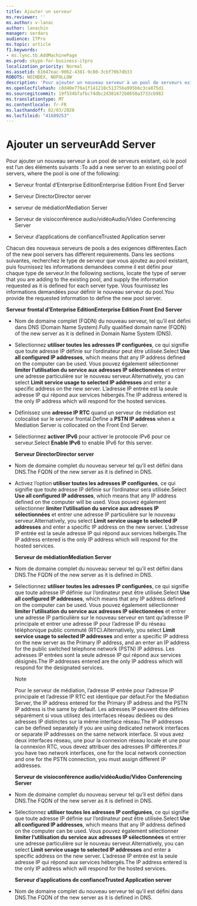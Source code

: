 ```yaml
---
title: Ajouter un serveur
ms.reviewer: ''
ms.author: v-lanac
author: lanachin
manager: serdars
audience: ITPro
ms.topic: article
f1.keywords:
- ms.lync.tb.AddMachinePage
ms.prod: skype-for-business-itpro
localization_priority: Normal
ms.assetid: 61647eac-9062-4381-9c80-3cbf70b7db33
ROBOTS: NOINDEX, NOFOLLOW
description: 'Pour ajouter un nouveau serveur à un pool de serveurs existant, où le pool est l’un des éléments suivants :'
ms.openlocfilehash: c8d40e776a1f141210c51375ba995b6c3ca875d1
ms.sourcegitcommit: 19f534bfafbc74dbc2d381672b0650a3733cb982
ms.translationtype: MT
ms.contentlocale: fr-FR
ms.lasthandoff: 02/03/2020
ms.locfileid: "41689253"
---
```

# <a name="add-server"></a><span data-ttu-id="48a6c-103">Ajouter un serveur</span><span class="sxs-lookup"><span data-stu-id="48a6c-103">Add Server</span></span>
 
<span data-ttu-id="48a6c-104">Pour ajouter un nouveau serveur à un pool de serveurs existant, où le pool est l’un des éléments suivants :</span><span class="sxs-lookup"><span data-stu-id="48a6c-104">To add a new server to an existing pool of servers, where the pool is one of the following:</span></span>
  
- <span data-ttu-id="48a6c-105">Serveur frontal d’Enterprise Edition</span><span class="sxs-lookup"><span data-stu-id="48a6c-105">Enterprise Edition Front End Server</span></span>
    
- <span data-ttu-id="48a6c-106">Serveur Director</span><span class="sxs-lookup"><span data-stu-id="48a6c-106">Director server</span></span>
    
- <span data-ttu-id="48a6c-107">serveur de médiation</span><span class="sxs-lookup"><span data-stu-id="48a6c-107">Mediation Server</span></span>
    
- <span data-ttu-id="48a6c-108">Serveur de visioconférence audio/vidéo</span><span class="sxs-lookup"><span data-stu-id="48a6c-108">Audio/Video Conferencing Server</span></span>
    
- <span data-ttu-id="48a6c-109">Serveur d’applications de confiance</span><span class="sxs-lookup"><span data-stu-id="48a6c-109">Trusted Application server</span></span>
    
<span data-ttu-id="48a6c-110">Chacun des nouveaux serveurs de pools a des exigences différentes.</span><span class="sxs-lookup"><span data-stu-id="48a6c-110">Each of the new pool servers has different requirements.</span></span> <span data-ttu-id="48a6c-111">Dans les sections suivantes, recherchez le type de serveur que vous ajoutez au pool existant, puis fournissez les informations demandées comme il est défini pour chaque type de serveur.</span><span class="sxs-lookup"><span data-stu-id="48a6c-111">In the following sections, locate the type of server that you are adding to the existing pool, and supply the information requested as it is defined for each server type.</span></span> <span data-ttu-id="48a6c-112">Vous fournissez les informations demandées pour définir le nouveau serveur du pool.</span><span class="sxs-lookup"><span data-stu-id="48a6c-112">You provide the requested information to define the new pool server.</span></span>
  
 <span data-ttu-id="48a6c-113">**Serveur frontal d’Enterprise Edition**</span><span class="sxs-lookup"><span data-stu-id="48a6c-113">**Enterprise Edition Front End Server**</span></span>
  
- <span data-ttu-id="48a6c-114">Nom de domaine complet (FQDN) du nouveau serveur, tel qu’il est défini dans DNS (Domain Name System).</span><span class="sxs-lookup"><span data-stu-id="48a6c-114">Fully qualified domain name (FQDN) of the new server as it is defined in Domain Name System (DNS).</span></span>
    
- <span data-ttu-id="48a6c-115">Sélectionnez **utiliser toutes les adresses IP configurées**, ce qui signifie que toute adresse IP définie sur l’ordinateur peut être utilisée.</span><span class="sxs-lookup"><span data-stu-id="48a6c-115">Select **Use all configured IP addresses**, which means that any IP address defined on the computer can be used.</span></span> <span data-ttu-id="48a6c-116">Vous pouvez également sélectionner **limiter l’utilisation du service aux adresses IP sélectionnées** et entrer une adresse particulière sur le nouveau serveur.</span><span class="sxs-lookup"><span data-stu-id="48a6c-116">Alternatively, you can select **Limit service usage to selected IP addresses** and enter a specific address on the new server.</span></span> <span data-ttu-id="48a6c-117">L’adresse IP entrée est la seule adresse IP qui répond aux services hébergés.</span><span class="sxs-lookup"><span data-stu-id="48a6c-117">The IP address entered is the only IP address which will respond for the hosted services.</span></span>
    
- <span data-ttu-id="48a6c-118">Définissez une **adresse IP RTC** quand un serveur de médiation est colocalisé sur le serveur frontal.</span><span class="sxs-lookup"><span data-stu-id="48a6c-118">Define a **PSTN IP address** when a Mediation Server is collocated on the Front End Server.</span></span>
    
- <span data-ttu-id="48a6c-119">Sélectionnez **activer IPv6** pour activer le protocole IPv6 pour ce serveur.</span><span class="sxs-lookup"><span data-stu-id="48a6c-119">Select **Enable IPv6** to enable IPv6 for this server.</span></span>
    
  <span data-ttu-id="48a6c-120">**Serveur Director**</span><span class="sxs-lookup"><span data-stu-id="48a6c-120">**Director server**</span></span>
  
- <span data-ttu-id="48a6c-121">Nom de domaine complet du nouveau serveur tel qu’il est défini dans DNS.</span><span class="sxs-lookup"><span data-stu-id="48a6c-121">The FQDN of the new server as it is defined in DNS.</span></span>
    
- <span data-ttu-id="48a6c-122">Activez l’option **utiliser toutes les adresses IP configurées**, ce qui signifie que toute adresse IP définie sur l’ordinateur sera utilisée.</span><span class="sxs-lookup"><span data-stu-id="48a6c-122">Select **Use all configured IP addresses**, which means that any IP address defined on the computer will be used.</span></span> <span data-ttu-id="48a6c-123">Vous pouvez également sélectionner **limiter l’utilisation du service aux adresses IP sélectionnées** et entrer une adresse IP particulière sur le nouveau serveur.</span><span class="sxs-lookup"><span data-stu-id="48a6c-123">Alternatively, you select **Limit service usage to selected IP addresses** and enter a specific IP address on the new server.</span></span> <span data-ttu-id="48a6c-124">L’adresse IP entrée est la seule adresse IP qui répond aux services hébergés.</span><span class="sxs-lookup"><span data-stu-id="48a6c-124">The IP address entered is the only IP address which will respond for the hosted services.</span></span>
    
  <span data-ttu-id="48a6c-125">**Serveur de médiation**</span><span class="sxs-lookup"><span data-stu-id="48a6c-125">**Mediation Server**</span></span>
  
- <span data-ttu-id="48a6c-126">Nom de domaine complet du nouveau serveur tel qu’il est défini dans DNS.</span><span class="sxs-lookup"><span data-stu-id="48a6c-126">The FQDN of the new server as it is defined in DNS.</span></span>
    
- <span data-ttu-id="48a6c-127">Sélectionnez **utiliser toutes les adresses IP configurées**, ce qui signifie que toute adresse IP définie sur l’ordinateur peut être utilisée.</span><span class="sxs-lookup"><span data-stu-id="48a6c-127">Select **Use all configured IP addresses**, which means that any IP address defined on the computer can be used.</span></span> <span data-ttu-id="48a6c-128">Vous pouvez également sélectionner **limiter l’utilisation du service aux adresses IP sélectionnées** et entrer une adresse IP particulière sur le nouveau serveur en tant qu’adresse IP principale et entrer une adresse IP pour l’adresse IP du réseau téléphonique public commuté (RTC).</span><span class="sxs-lookup"><span data-stu-id="48a6c-128">Alternatively, you select **Limit service usage to selected IP addresses** and enter a specific IP address on the new server as the Primary IP address, and an enter an IP address for the public switched telephone network (PSTN) IP address.</span></span> <span data-ttu-id="48a6c-129">Les adresses IP entrées sont la seule adresse IP qui répond aux services désignés.</span><span class="sxs-lookup"><span data-stu-id="48a6c-129">The IP addresses entered are the only IP address which will respond for the designated services.</span></span>
    
    > [!NOTE]
    > <span data-ttu-id="48a6c-130">Pour le serveur de médiation, l’adresse IP entrée pour l’adresse IP principale et l’adresse IP RTC est identique par défaut.</span><span class="sxs-lookup"><span data-stu-id="48a6c-130">For the Mediation Server, the IP address entered for the Primary IP address and the PSTN IP address is the same by default.</span></span> <span data-ttu-id="48a6c-131">Les adresses IP peuvent être définies séparément si vous utilisez des interfaces réseau dédiées ou des adresses IP distinctes sur la même interface réseau.</span><span class="sxs-lookup"><span data-stu-id="48a6c-131">The IP addresses can be defined separately if you are using dedicated network interfaces or separate IP addresses on the same network interface.</span></span> <span data-ttu-id="48a6c-132">Si vous avez deux interfaces réseau, une pour la connexion réseau locale et une pour la connexion RTC, vous devez attribuer des adresses IP différentes.</span><span class="sxs-lookup"><span data-stu-id="48a6c-132">If you have two network interfaces, one for the local network connection and one for the PSTN connection, you must assign different IP addresses.</span></span> 
  
  <span data-ttu-id="48a6c-133">**Serveur de visioconférence audio/vidéo**</span><span class="sxs-lookup"><span data-stu-id="48a6c-133">**Audio/Video Conferencing Server**</span></span>
  
- <span data-ttu-id="48a6c-134">Nom de domaine complet du nouveau serveur tel qu’il est défini dans DNS.</span><span class="sxs-lookup"><span data-stu-id="48a6c-134">The FQDN of the new server as it is defined in DNS.</span></span>
    
- <span data-ttu-id="48a6c-135">Sélectionnez **utiliser toutes les adresses IP configurées**, ce qui signifie que toute adresse IP définie sur l’ordinateur peut être utilisée.</span><span class="sxs-lookup"><span data-stu-id="48a6c-135">Select **Use all configured IP addresses**, which means that any IP address defined on the computer can be used.</span></span> <span data-ttu-id="48a6c-136">Vous pouvez également sélectionner **limiter l’utilisation du service aux adresses IP sélectionnées** et entrer une adresse particulière sur le nouveau serveur.</span><span class="sxs-lookup"><span data-stu-id="48a6c-136">Alternatively, you can select **Limit service usage to selected IP addresses** and enter a specific address on the new server.</span></span> <span data-ttu-id="48a6c-137">L’adresse IP entrée est la seule adresse IP qui répond aux services hébergés.</span><span class="sxs-lookup"><span data-stu-id="48a6c-137">The IP address entered is the only IP address which will respond for the hosted services.</span></span>
    
  <span data-ttu-id="48a6c-138">**Serveur d’applications de confiance**</span><span class="sxs-lookup"><span data-stu-id="48a6c-138">**Trusted Application server**</span></span>
  
- <span data-ttu-id="48a6c-139">Nom de domaine complet du nouveau serveur tel qu’il est défini dans DNS.</span><span class="sxs-lookup"><span data-stu-id="48a6c-139">The FQDN of the new server as it is defined in DNS.</span></span>
    

